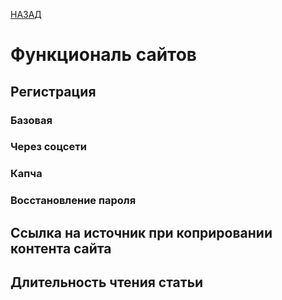[НАЗАД](README.md)
# Функциональ сайтов

## Регистрация

### Базовая
### Через соцсети
### Капча
### Восстановление пароля

## Ссылка на источник при коприровании контента сайта 

## Длительность чтения статьи